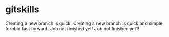 # gitskills
Creating a new branch is quick.
Creating a new branch is quick and simple.
forbbid fast forward.
Job not finished yet!
Job not finished yet1!
